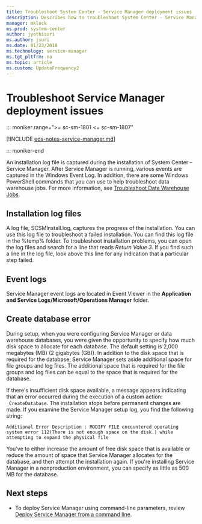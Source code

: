 ```yaml
---
title: Troubleshoot System Center - Service Manager deployment issues
description: Describes how to troubleshoot System Center - Service Manager deployment issues.
manager: mkluck
ms.prod: system-center
author: jyothisuri
ms.author: jsuri
ms.date: 01/23/2018
ms.technology: service-manager
ms.tgt_pltfrm: na
ms.topic: article
ms.custom: UpdateFrequency2
---
```


# Troubleshoot Service Manager deployment issues

::: moniker range=">= sc-sm-1801 <= sc-sm-1807"

[!INCLUDE [eos-notes-service-manager.md](../includes/eos-notes-service-manager.md)]

::: moniker-end

An installation log file is captured during the installation of System Center – Service Manager. After Service Manager is running, various events are captured in the Windows Event Log. In addition, there are some Windows PowerShell commands that you can use to help troubleshoot data warehouse jobs. For more information, see [Troubleshoot Data Warehouse Jobs](manage-dw.md).



## Installation log files

A log file, SCSMInstall.log, captures the progress of the installation. You can use this log file to troubleshoot a failed installation. You can find this log file in the %temp% folder. To troubleshoot installation problems, you can open the log files and search for a line that reads *Return Value 3*. If you find such a line in the log file, look above this line for any indication that a particular step failed.

## Event logs

Service Manager event logs are located in Event Viewer in the **Application and Service Logs/Microsoft/Operations Manager** folder.

## Create database error

During setup, when you were configuring Service Manager or data warehouse databases, you were given the opportunity to specify how much disk space to allocate for each database. The default setting is 2,000 megabytes (MB) (2 gigabytes (GB)). In addition to the disk space that is required for the database, Service Manager sets aside additional space for file groups and log files. The additional space that is required for the file groups and log files can be equal to the space that is required for the database.

If there's insufficient disk space available, a message appears indicating that an error occurred during the execution of a custom action: `_CreateDatabase`. The installation stops before permanent changes are made. If you examine the Service Manager setup log, you find the following string:

```
Additional Error Description : MODIFY FILE encountered operating system error 112(There is not enough space on the disk.) while attempting to expand the physical file
```

You've to either increase the amount of free disk space that is available or reduce the amount of space that Service Manager allocates for the database, and then attempt the installation again. If you're installing Service Manager in a nonproduction environment, you can specify as little as 500 MB for the database.

## Next steps

- To deploy Service Manager using command-line parameters, review [Deploy Service Manager from a command line](deploy-cmd-line.md).

